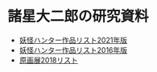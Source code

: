 # 諸星大二郎の研究資料

* [妖怪ハンター作品リスト2021年版](list_yokai_hunter_20210911.pdf)
* [妖怪ハンター作品リスト2016年版](list_yokai_hunter.pdf)
* [原画展2018リスト](genga_list_2018a.pdf)
